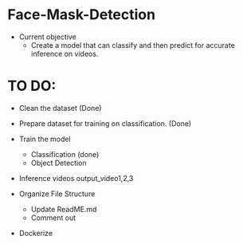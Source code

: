 # Face-Mask-Detection

- Current objective
    + Create a model that can classify and then predict for accurate inference on videos.




# TO DO:
- Clean the dataset (Done)
- Prepare dataset for training on classification. (Done)
- Train the model
   + Classification (done)
   + Object Detection 

-  Inference videos output_video1,2,3

- Organize File Structure
  + Update ReadME.md
  + Comment out
  
- Dockerize
  
